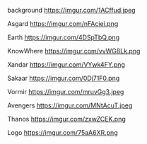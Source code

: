 background
https://imgur.com/1ACffud.jpeg

Asgard
https://imgur.com/nFAciei.png

Earth
https://imgur.com/4DSpTbQ.png

KnowWhere
https://imgur.com/vvWG8Lk.png

Xandar
https://imgur.com/VYwk4FY.png

Sakaar
https://imgur.com/0Dj71F0.png

Vormir
https://imgur.com/mruvGg3.jpeg

Avengers
https://imgur.com/MNtAcuT.jpeg

Thanos
https://imgur.com/zxwZCEK.png

Logo
https://imgur.com/75aA6XR.png
